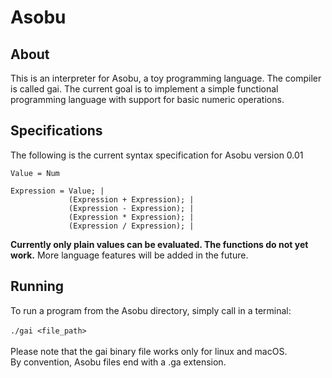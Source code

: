 # Asobu

## About
This is an interpreter for Asobu, a toy programming language. The compiler is called gai. The current goal 
is to implement a simple functional programming language with support for basic numeric operations. 

## Specifications
The following is the current syntax specification for Asobu version 0.01 
```
Value = Num 
  
Expression = Value; |
             (Expression + Expression); |
             (Expression - Expression); |
             (Expression * Expression); |
             (Expression / Expression); |
```
**Currently only plain values can be evaluated. The functions do not yet work.**
More language features will be added in the future. 

## Running
To run a program from the Asobu directory, simply call in a terminal: \
\
`./gai <file_path>` \
\
Please note that the gai binary file works only for linux and macOS. \
By convention, Asobu files end with a .ga extension.

